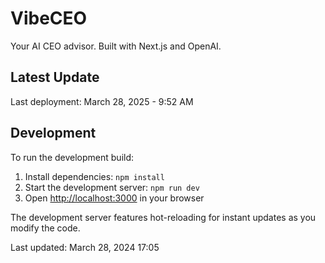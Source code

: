 # VibeCEO

Your AI CEO advisor. Built with Next.js and OpenAI.

## Latest Update
Last deployment: March 28, 2025 - 9:52 AM

## Development
To run the development build:
1. Install dependencies: `npm install`
2. Start the development server: `npm run dev`
3. Open [http://localhost:3000](http://localhost:3000) in your browser

The development server features hot-reloading for instant updates as you modify the code.

Last updated: March 28, 2024 17:05 